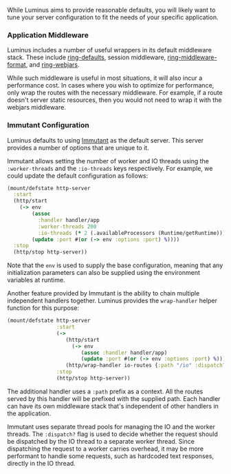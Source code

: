 While Luminus aims to provide reasonable defaults, you will likely want to tune your server configuration to fit the needs of your specific application.

### Application Middleware

Luminus includes a number of useful wrappers in its default middleware stack. These include [ring-defaults](https://github.com/ring-clojure/ring-defaults), session middleware, [ring-middleware-format](https://github.com/ngrunwald/ring-middleware-format), and [ring-webjars](https://github.com/weavejester/ring-webjars).

While such middleware is useful in most situations, it will also incur a performance cost. In cases where you wish to optimize for performance, only wrap the routes with the necessary middleware. For example, if a route doesn't server static resources, then you
would not need to wrap it with the webjars middleware.

### Immutant Configuration

Luminus defaults to using [Immutant](http://immutant.org/) as the default server. This server provides a number of options that are unique to it.

Immutant allows setting the number of worker and IO threads using the `:worker-threads` and the `:io-threads` keys respectively. For example, we could update the default configuration as follows:

```clojure
(mount/defstate http-server
  :start
  (http/start
    (-> env
        (assoc
          :handler handler/app
          :worker-threads 200
          :io-threads (* 2 (.availableProcessors (Runtime/getRuntime))))
        (update :port #(or (-> env :options :port) %))))
  :stop
  (http/stop http-server))
```

Note that the `env` is used to supply the base configuration, meaning that any initialization parameters can also be supplied
using the environment variables at runtime.

Another feature provided by Immutant is the ability to chain multiple independent handlers together. Luminus provides the `wrap-handler` helper function for this purpose:

```clojure
(mount/defstate http-server
                :start
                (->
                   (http/start
                     (-> env
                        (assoc :handler handler/app)
                        (update :port #(or (-> env :options :port) %))))
                   (http/wrap-handler io-routes {:path "/io" :dispatch? false}))
                :stop
                (http/stop http-server))
```

The additional handler uses a `:path` prefix as a context. All the routes served by this handler will be prefixed with the supplied path. Each handler can have its own middleware stack that's independent of other handlers in the application.

Immutant uses separate thread pools for managing the IO and the worker threads.
The `:dispatch?` flag is used to decide whether the request should be dispatched by the IO thread to a separate worker thread.
Since dispatching the request to a worker carries overhead, it may be more performant to handle some requests, such as hardcoded text responses, directly in the IO thread.
